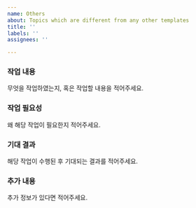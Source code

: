 ```yaml
---
name: Others
about: Topics which are different from any other templates
title: ''
labels: ''
assignees: ''

---
```


### 작업 내용
무엇을 작업하였는지, 혹은 작업할 내용을 적어주세요.

### 작업 필요성
왜 해당 작업이 필요한지 적어주세요.

### 기대 결과
해당 작업이 수행된 후 기대되는 결과를 적어주세요.

### 추가 내용
추가 정보가 있다면 적어주세요.

